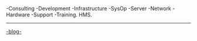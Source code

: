 -Consulting -Development -Infrastructure -SysOp -Server -Network -Hardware -Support -Training.
HMS.

---------------------------------------------------------------------------------------------------------
<a href="/blog.md/">-blog-</a>
